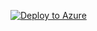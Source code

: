 [![Deploy to Azure](https://aka.ms/deploytoazurebutton)](https://portal.azure.com/#create/Microsoft.Template/uri/https%3A%2F%2Fraw.githubusercontent.com%2FUtkarshaRaj%2Fgit-test%2Fmaster%2FLH-Mainfile.json)










